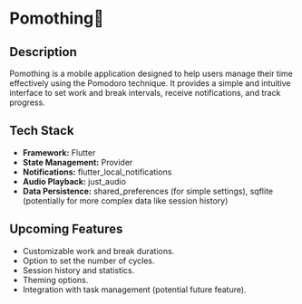 # Pomothing🍅

## Description

Pomothing is a mobile application designed to help users manage their time effectively using the Pomodoro technique. It provides a simple and intuitive interface to set work and break intervals, receive notifications, and track progress.

## Tech Stack

-   **Framework:** Flutter
-   **State Management:** Provider
-   **Notifications:** flutter_local_notifications
-   **Audio Playback:** just_audio
-   **Data Persistence:** shared_preferences (for simple settings), sqflite (potentially for more complex data like session history)

## Upcoming Features

-   Customizable work and break durations.
-   Option to set the number of cycles.
-   Session history and statistics.
-   Theming options.
-   Integration with task management (potential future feature).
